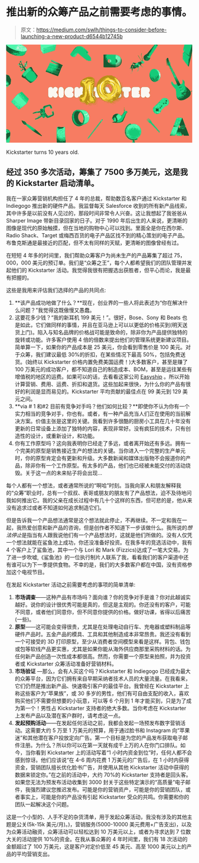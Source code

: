 # 推出新的众筹产品之前需要考虑的事情。

> 原文：<https://medium.com/swlh/things-to-consider-before-launching-a-new-product-d6544b12745b>

![](img/60da9829b549e0ffd74a5ad88a3d1f6b.png)

Kickstarter turns 10 years old.

## 经过 350 多次活动，筹集了 7500 多万美元，这是我的 Kickstarter 启动清单。

我在一家众筹营销机构担任了 4 年的总裁，帮助数百名客户通过 Kickstarter 和 Indiegogo 推出新的硬件产品。我监督每天 Salesforce 收到的所有新产品线索，其中许多是以前没有人见过的，那段时间非常令人兴奋。这让我想起了我爸爸从 Sharper Image 带新目录回家的日子。对于 1990 年后出生的人来说，更清晰的图像是现代的原始触摸，但在当地的购物中心可以找到。里面全是你在西尔斯、Radio Shack、Target 或梅西百货的电子产品区找不到的精心策划的电子产品。布鲁克斯通是最接近的匹配，但不太有同样的天赋，更清晰的图像曾经有过。

在短短 4 年多的时间里，我们帮助众筹客户为尚未生产的产品筹集了超过 75，000，000 美元的预订单。我们是“众筹之王”，每个人都希望我们的团队管理并发起他们的 Kickstarter 活动。我觉得我很有把握选出获胜者，但平心而论，我是最有把握的。

这些是我用来评估我们选择的产品的共同点:

1.  **该产品成功地做了什么？**现在，创业界的一些人将此表述为“你在解决什么问题？”我觉得这既傲慢又愚蠢。
2.  这要花多少钱？“我的新耳机 199 美元！”。很好，Bose、Sony 和 Beats 也是如此，它们做同样的事情，并且在亚马逊上可以以更低的价格买到(明天送货上门)。陷入与知名品牌的价格战可能是致命的，除非你为产品提供独特的旋转或功能。许多客户使用 4 倍的倍数来提出他们的管理系统更新建议项目。简单算一下，如果你的产品成本是 25 美元，你会看到零售价是 100 美元。对于众筹，我们建议最低 30%的折扣，在某些情况下最高 50%，包括免费送货。(始终以 Kickstarter 价格内置免费美国运费！)大多数客户，甚至是赚了 100 万美元的成功客户，都不知道自己的制造成本、BOM，甚至是运往某些有增值税的地区的运费。如果可以的话，去看看这家公司 [Easyship](https://pages.easyship.com/e2t/c/*W5frTHK3K69BQW2lZpGv4tmj-Z0/*W1pvsWL253gKRW5TQJzb86t4qx0/5/f18dQhb0S83d8Z995KN6P51wzHyjJqW8rlp9R5v0zzvN3hHhbBVMsQMVnQ9Qq8--HBkW8-20-G1BXr6bVrBQfk4dQ9_tW7LYTsf2KBRYBW4cywB-2MV0ZDW31qMHm52r46gVHBQD830T-7sW7mG7sD51vX4yW6GXZ5r7d094fW6G7Fbl4DFfS3W6R8rP94DFgf8W1JB0Gc2nTmc8W1n8tQc2ngjLxVGk78J3Mq2rxW2gYvyQ74NrjfVR7wfd9j7zMTW64-8yx1dy3DBMcCPf8YXLtcVdkr_h3L_7hQN7Y9bwd2Nn1CVYN7d296FS3VW8LjG_48n4LYbW1Vtzs95f7npyW3Cdk0d3wv7SmW4bKfrP2KXyh4W2bP4Cy22-XHZW6MjV2y1W5pwKVNrWBL4r5l5jW6b5h926ZgthkW3DqwZY5XrXRrW5fmR--94xz1-W4tkVxb2SmvY0MZpcmq9ZLfWf6kHd3K11) 。所以开始计算营销、费用、运费、折扣和退货。这些加起来很快，为什么你的产品有很好的利润是显而易见的。Kickstarter 平均贡献的最佳点在 99 美元到 129 美元之间。
3.  **via # 1 和#2 目前有竞争对手吗？他们如何比较？**即使你不认为你有一个实力相当的竞争对手，你也有。或者，有一种产品充当人们正在使用的当前解决方案。价值主张是这里的关键。我看到许多很酷的厨房小工具在几十年没有更新的日常设备上添加了独特的内容，表现非常好。没有疯狂的技术，只有创造性的设计，或重新设计，和功能。
4.  你有工作原型吗？这向我表明你已经走了多远，或者离开始还有多远。拥有一个完美的原型是销售接近生产的想法的关键。当你进入一个完整的生产单元时，你的原型肯定会有更新和升级。大多数新闻和媒体出版物不会报道你的产品，除非你有一个工作原型。有太多的产品，他们也已经被未能交付的活动烧毁。关于这一点的未来帖子将会出现…

每个人都有一个想法，或者通常所说的“啊哈”时刻。当我向家人和朋友解释我的“众筹”职业时，总有一个叔叔、表哥或朋友的朋友有了产品想法，迫不及待地问我如何推出它。我的父亲在成长过程中有几十个这样的东西，但可悲的是，他从来没有追求过或者不知道如何追求制造它们。

但是告诉我一个产品想法通常是这个想法就此停止，不再继续。不一定和我在一起，我热爱创意和新产品的咨询，但是创作者不知道下一步该做什么。我所说的*想法停止*是指当有人跟我说他们有一个产品想法时，这就是他们所做的。没有人仅凭一个想法就能在鲨鱼池上成功，你还没准备好投资。在我多年的竞选活动中，我有 4 个客户上了鲨鱼池，其中一个与 Lori 和 Mark (Fizzics)达成了一笔大交易。为了进一步吹嘘,《鲨鱼池》的一位执行制片人联系了我，看看我们的客户渠道中还有谁可以为下一季提供食物。不幸的是，我们的大多数客户都在中国，没有资格参加这个电视节目。

在发起 Kickstarter 活动之前需要考虑的事项的简单清单:

1.  **市场调查**——这种产品有市场吗？面向谁？你的竞争对手是谁？你对此越诚实越好。说你的设计很优秀可能是真的，但这是主观的。你还没有的客户，可能不同意，或者他们同意你，但不同意你提供的价格。做好功课，省得以后痛苦(一些)。
2.  **原型**——这可能会变得很贵，尤其是在处理电动自行车、充电器或塑料制品等硬件产品时。五金产品的模具、工具和其他制造成本非常昂贵。我还没有看到一个可接受的 3D 打印原型，至少从消费者空间模型来看是这样。背包、钱包或包等软线产品更实惠，尤其是如果你能从海外供应商那里采购材料的话。为任何新产品创造一次性成本都很高。然而，你需要一个原型来拍照，并为投资者或 Kickstarter 众筹活动准备好营销材料。
3.  **市场验证** —那么，会有人买这个吗？Kickstarter 和 Indiegogo 已经成为最大的众筹平台，因为它们拥有来自早期采纳者技术人员的大量流量。在我看来，它们仍然是推出新产品、快速吸引客户的最佳平台。我曾经在 Kickstarter 上称这些客户为“苹果族”，或 30 多岁的男性，他们有可自由支配的收入，喜欢购买他们不需要但想要的小玩意，可以等 6 个月到 1 年才能买到，只是为了成为第一个！男性占 Kickstarter 支持者的绝大多数。当你考虑在 Kickstarter 上发布产品以及潜在客户群时，请考虑这一点。
4.  **发起预购活动**——在发起任何活动之前，我都会发起一场预发布数字营销活动。这需要大约 5 万至 1 万美元的预算，用于通过脸书和 Instagram 向“苹果迷”和其他潜在客户投放定向广告。第一个目标是为您的产品发布获取电子邮件注册。为什么？所以你可以在第一天就有成千上万的人在你门口排队。如今，当你看到 Kickstarter 上的活动写着“1 小时内资金到位”时，任何人都不会感到惊讶。他们应该说“在 4-6 周内花费 1 万美元的广告后，在 1 小时内获得资金，营销团队擅长优化脸书广告，并使用从其他 Kickstarter 活动中获得的数据来锁定你。”在之前的活动中，大约 70%的 Kickstarter 支持者是回头客。如果您无法为预发布活动收集到 3000 封关于这些特定演示的“高质量”电子邮件，我强烈建议您推迟发布。可能是你的营销资产，可能是你的营销团队，或者事实上，可能是你的产品没有引起 Kickstarter 受众的共鸣。你需要和你的团队一起解决这个问题。

这是一个小型的、人手不足的杂货清单，用于发起众筹活动，我没有涉及的其他主题是公关(5k-15k 美元/月)。)，营销服务(5000-10000 美元费用+广告支出)，以及为众筹活动融资，众筹活动可以轻松达到 10 万美元以上，或者为寻求达到 7 位数大关的活动提供 10%的资金。在我从事众筹的 4 年时间里，我们有 18 次活动的金额超过了 100 万美元，这是客户对定价低至 45 美元、高至 1000 美元以上的产品的平均营销支出。